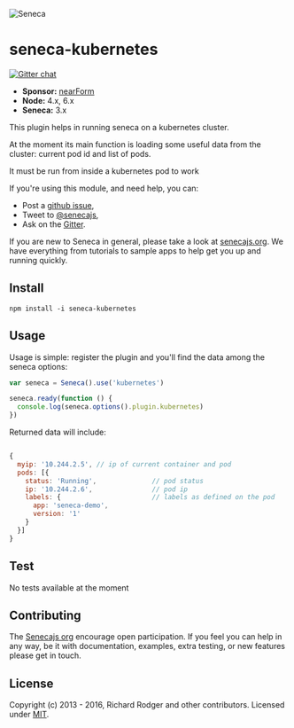 ![Seneca][Logo]

# seneca-kubernetes
[![Gitter chat][gitter-badge]][gitter-url]

- __Sponsor:__ [nearForm][Sponsor]
- __Node:__ 4.x, 6.x
- __Seneca:__ 3.x


This plugin helps in running seneca on a kubernetes cluster.

At the moment its main function is loading some useful data from the cluster: current pod id and list of pods.

It must be run from inside a kubernetes pod to work


If you're using this module, and need help, you can:

- Post a [github issue][],
- Tweet to [@senecajs][],
- Ask on the [Gitter][gitter-url].

If you are new to Seneca in general, please take a look at [senecajs.org][]. We have
everything from tutorials to sample apps to help get you up and running quickly.


## Install
```
npm install -i seneca-kubernetes
```

## Usage

Usage is  simple: register the plugin and you'll find the data among the seneca options:

```js
var seneca = Seneca().use('kubernetes')

seneca.ready(function () {
  console.log(seneca.options().plugin.kubernetes)
})
```

Returned data will include:

```js

{
  myip: '10.244.2.5', // ip of current container and pod
  pods: [{
    status: 'Running',              // pod status
    ip: '10.244.2.6',               // pod ip
    labels: {                       // labels as defined on the pod
      app: 'seneca-demo',
      version: '1'
    }
  }]
}


```


## Test

No tests available at the moment

## Contributing
The [Senecajs org][] encourage open participation. If you feel you can help in any way,
be it with documentation, examples, extra testing, or new features please get in touch.


## License
Copyright (c) 2013 - 2016, Richard Rodger and other contributors.
Licensed under [MIT][].

[Sponsor]: http://nearform.com
[Logo]: http://senecajs.org/files/assets/seneca-logo.png
[npm-badge]: https://badge.fury.io/js/seneca-zipkin-tracer.svg
[npm-url]: https://badge.fury.io/js/seneca-zipkin-tracer
[travis-badge]: https://api.travis-ci.org/senecajs-labs/seneca-zipkin-tracer.svg
[travis-url]: https://travis-ci.org/senecajs-labs/seneca-zipkin-tracer
[coveralls-badge]:https://coveralls.io/repos/senecajs-labs/seneca-zipkin-tracer/badge.svg?branch=master&service=github
[coveralls-url]: https://coveralls.io/github/senecajs-labs/seneca-zipkin-tracer?branch=master
[david-badge]: https://david-dm.org/senecajs-labs/seneca-zipkin-tracer.svg
[david-url]: https://david-dm.org/senecajs-labs/seneca-zipkin-tracer
[gitter-badge]: https://badges.gitter.im/senecajs/seneca.png
[gitter-url]: https://gitter.im/senecajs/seneca
[MIT]: ./LICENSE
[Senecajs org]: https://github.com/senecajs/
[Seneca.js]: https://www.npmjs.com/package/seneca
[senecajs.org]: http://senecajs.org/
[github issue]: https://github.com/senecajs-labs/seneca-zipkin-tracer/issues
[@senecajs]: http://twitter.com/senecajs